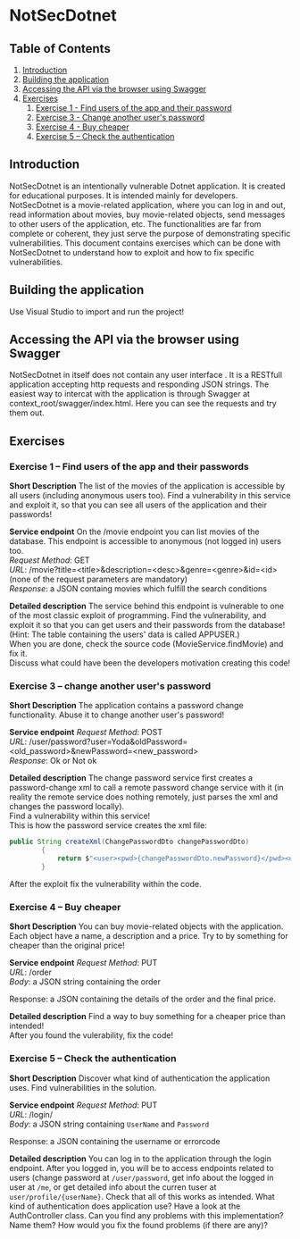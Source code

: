# NotSecDotnet

## Table of Contents
1. [Introduction](#Introduction)
2. [Building the application](#Build)
3. [Accessing the API via  the browser using Swagger](#Postman)
4. [Exercises](#Exercises)
    1.  [Exercise 1 - Find users of the app and their password](#Exercise_1)
    1. [Exercise 3 - Change another user's password](#Exercise_3)
	1. [Exercise 4 - Buy cheaper](#Exercise_4)
	1. [Exercise 5 – Check the authentication](#Exercise_5)

<a name="Introduction"></a>
## Introduction 

NotSecDotnet is an intentionally vulnerable Dotnet application. It is created for educational purposes. It is intended mainly for developers.
NotSecDotnet is a movie-related application, where you can log in and out, read information about movies, buy movie-related objects, send messages to other users of the application, etc. The functionalities are far from complete or coherent, they just serve the purpose of demonstrating specific vulnerabilities.
This document contains exercises which can be done with NotSecDotnet to understand how to exploit and how to fix specific vulnerabilities.

<a name="Build"></a>
## Building the application 

Use Visual Studio to import and run the project!

<a name="Swagger"></a>
## Accessing the API via the browser using Swagger 
NotSecDotnet in itself does not contain any user interface . It is a RESTfull application accepting http requests and responding JSON strings. The easiest way to intercat with the application is through Swagger at context_root/swagger/index.html. Here you can see the requests and try them out.
<a name="Exercises"></a>
## Exercises 

<a name="Exercise_1"></a>
### Exercise 1 – Find users of the app and their passwords
**Short Description**
The list of the movies of the application is accessible by all users (including anonymous users too). Find a vulnerability in this service and exploit it, so that you can see all users of the application and their passwords!

**Service endpoint**
On the /movie endpoint you can list movies of the database. This endpoint is accessible to anonymous (not logged in) users too.  
*Request Method*: GET  
*URL*: /movie?title=&lt;title&gt;&description=&lt;desc&gt;&genre=&lt;genre&gt;&id=&lt;id&gt; (none of the request parameters are mandatory)  
*Response*: a JSON containg movies which fulfill the search conditions  

**Detailed description**
The service behind this endpoint is vulnerable to one of the most classic exploit of programming. Find the vulnerability, and exploit it so that you can get users and their passwords from the database! (Hint: The table containing the users' data is called APPUSER.)   
When you are done, check the source code (MovieService.findMovie) and fix it.   
Discuss what could have been the developers motivation creating this code!  


<a name="Exercise_3"></a>
### Exercise 3 – change another user's password
**Short Description**
The application contains a password change functionality. Abuse it to change another user's password!

**Service endpoint**
*Request Method*: POST  
*URL*: /user/password?user=Yoda&oldPassword=&lt;old_password&gt;&newPassword=&lt;new_password&gt;  
*Response*:  Ok or Not ok  


**Detailed description**
The change password service first creates a password-change xml to call a remote password change service with it (in reality the remote service does nothing remotely, just parses the xml and changes the password locally).  
Find a vulnerability within this service!  
This is how the password service creates the xml file:
```java
public String createXml(ChangePasswordDto changePasswordDto)
        {
            return $"<user><pwd>{changePasswordDto.newPassword}</pwd><userName>{changePasswordDto.user}</userName></user>";
        }
```
After the exploit fix the vulnerability within the code.

<a name="Exercise_4"></a>
### Exercise 4 – Buy cheaper
**Short Description**
You can buy movie-related objects with the application. Each object have a name, a description and a price. Try to by something for cheaper than the original price!

**Service endpoint**
*Request Method*: PUT  
*URL*: /order  
*Body*: a JSON string containing the order  
	
Response: a JSON containing the details of the order and the final price.
	

**Detailed description**
Find a way to buy something for a cheaper price than intended!  
After you found the vulerability, fix the code!


<a name="Exercise_5"></a>
### Exercise 5 – Check the authentication

**Short Description**
Discover what kind of authentication the application uses. Find vulnerabilities in the solution.

**Service endpoint**
*Request Method*: PUT  
*URL*: /login/  
*Body*: a JSON string containing `UserName` and `Password`  
	
Response: a JSON containing the username or errorcode
	

**Detailed description**
You can log in to the application through the login endpoint.
After you logged in, you will be to access endpoints related to users (change password at `/user/password`, get info about the logged in user at `/me`, or get detailed info about the curren tuser at `user/profile/{userName}`.
Check that all of this works as intended.
What kind of authentication does application use?
Have a look at the AuthController class. Can you find any problems with this implementation? Name them? 
How would you fix the found problems (if there are any)?